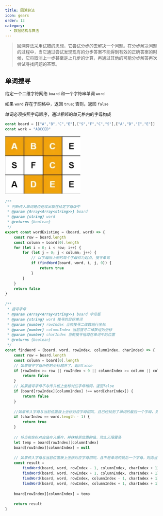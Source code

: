 ```yaml
---
title: 回溯算法
icon: gears
order: 13
category:
  - 数据结构与算法
---
```


> 回溯算法采用试错的思想，它尝试分步的去解决一个问题。在分步解决问题的过程中，当它通过尝试发现现有的分步答案不能得到有效的正确答案的时候，它将取消上一步甚至是上几步的计算，再通过其他的可能分步解答再次尝试寻找问题的答案。

## 单词搜寻

给定一个二维字符网络 `board` 和一个字符串单词 `word`

如果 `word` 存在于网格中，返回 `true`; 否则，返回 `false`

单词必须按照字母顺序，通过相邻的单元格内的字母构成

````javascript
const board = [["A","B","C","E"],["S","F","C","S"],["A","D","E","E"]]
const work = "ABCCED"
````

![](../../../.vuepress/public/assets/images/dataStructure/image-20240121222028827.png)

````javascript
/**
 * 判断传入单词是否连续出现在给定字母版中
 * @param {Array<Array<string>>} board 
 * @param {string} word 
 * @returns {boolean}
 */
export const wordExisting = (board, word) => {
    const row = board.length
    const column = board[0].length
    for (let i = 0; i < row; i++) {
        for (let j = 0; j < column; j++) {
            // 以字母版上面的每个字母作为起点，搜寻单词
            if (findWord(board, word, i, j, 0)) {
                return true
            }
        }
    }
    return false
}

/**
 * 搜寻字母
 * @param {Array<Array<string>>} board 字母版
 * @param {string} word 搜寻的目标单词
 * @param {number} rowIndex 当前搜寻二维数组行坐标
 * @param {number} columnIndex 当前搜寻二维数组列坐标
 * @param {number} charIndex 当前搜寻祖母在单词中的位置
 * @returns {boolean}
 */
const findWord = (board, word, rowIndex, columnIndex, charIndex) => {
    const row = board.length
    const column = board[0].length
    // 如果搜寻字母所在的坐标越界了，返回false
    if (rowIndex >= row || rowIndex < 0 || columnIndex >= column || columnIndex < 0) {
        return false
    }
    // 如果搜寻字母不与传入板上坐标对应字母相同，返回false
    if (board[rowIndex][columnIndex] !== word[charIndex]) {
        return false
    }

    //如果传入字母与当前位置板上坐标对应字母相同，且已经找到了单词的最后一个字母，则判定为找到对应单词了，返回 true
    if (charIndex == word.length - 1) {
        return true
    }

    // 将当前坐标对应值存入缓存，并抹掉原位置的值，防止无限震荡
    let temp = board[rowIndex][columnIndex]
    board[rowIndex][columnIndex] = null

    // 如果传入字母与当前位置板上坐标对应字母相同，且不是单词的最后一个字母，则向当前位置的上下左右继续搜寻
    const result =
        findWord(board, word, rowIndex - 1, columnIndex, charIndex + 1) ||
        findWord(board, word, rowIndex + 1, columnIndex, charIndex + 1) ||
        findWord(board, word, rowIndex, columnIndex - 1, charIndex + 1) ||
        findWord(board, word, rowIndex, columnIndex + 1, charIndex + 1)

    board[rowIndex][columnIndex] = temp

    return result
}
````